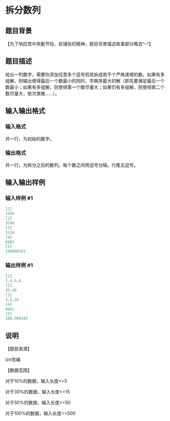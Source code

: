 # 拆分数列

## 题目背景

【为了响应党中央勤节俭、反铺张的精神，题目背景描述故事部分略去^-^】

## 题目描述

给出一列数字，需要你添加任意多个逗号将其拆成若干个严格递增的数。如果有多组解，则输出使得最后一个数最小的同时，字典序最大的解（即先要满足最后一个数最小；如果有多组解，则使得第一个数尽量大；如果仍有多组解，则使得第二个数尽量大，依次类推……）。

## 输入输出格式

### 输入格式

共一行，为初始的数字。

### 输出格式

共一行，为拆分之后的数列。每个数之间用逗号分隔。行尾无逗号。

## 输入输出样例

### 输入样例 #1

```cpp
[1]
3456
[2]
3546
[3]
3526
[4]
0001
[5]
100000101

```
### 输出样例 #1

```cpp
[1]
3,4,5,6
[2]
35,46
[3]
3,5,26
[4]
0001
[5]
100,000101

```
## 说明

【题目来源】

lzn改编

【数据范围】

对于10%的数据，输入长度<=5

对于30%的数据，输入长度<=15

对于50%的数据，输入长度<=50

对于100%的数据，输入长度<=500

